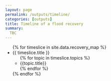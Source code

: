 ```yaml
---
layout: page
permalink: /outputs/timeline/
categories: [outputs]
title: Timeline of a flood recovery
summary:
  TBC
---
```

<ul>
{% for timeslice in site.data.recovery_map %}
  <li>
    {{ timeslice.title }}
    <ul>
      {% for topic in timeslice.topics %}
        <li>{{topic.title}}</li>
      {% endfor %}
    </ul>
  </li>
{% endfor %}
</ul>
